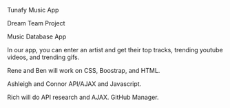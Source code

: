 Tunafy Music App

Dream Team Project

Music Database App

In our app, you can enter an artist and get their top tracks, trending youtube videos, and trending gifs. 

Rene and Ben will work on CSS, Boostrap, and HTML.

Ashleigh and Connor API/AJAX and Javascript.

Rich will do API research and AJAX. GitHub Manager.

